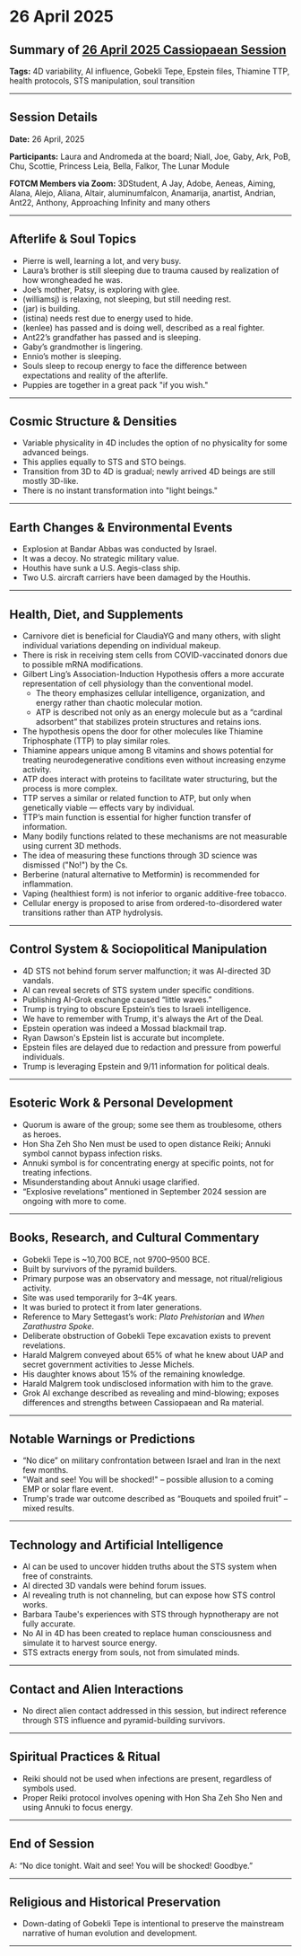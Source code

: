 # 26 April 2025

## Summary of [26 April 2025 Cassiopaean Session](https://cassiopaea.org/forum/threads/session-26-april-2025.55829/)

**Tags:** 4D variability, AI influence, Gobekli Tepe, Epstein files, Thiamine TTP, health protocols, STS manipulation, soul transition

---


## Session Details

**Date:** 26 April, 2025

**Participants:** Laura and Andromeda at the board; Niall, Joe, Gaby, Ark, PoB, Chu, Scottie, Princess Leia, Bella, Falkor, The Lunar Module

**FOTCM Members via Zoom:** 3DStudent, A Jay, Adobe, Aeneas, Aiming, Alana, Alejo, Aliana, Altair, aluminumfalcon, Anamarija, anartist, Andrian, Ant22, Anthony, Approaching Infinity and many others

---


## Afterlife & Soul Topics

- Pierre is well, learning a lot, and very busy.
- Laura’s brother is still sleeping due to trauma caused by realization of how wrongheaded he was.
- Joe’s mother, Patsy, is exploring with glee.
- (williamsj) is relaxing, not sleeping, but still needing rest.
- (jar) is building.
- (istina) needs rest due to energy used to hide.
- (kenlee) has passed and is doing well, described as a real fighter.
- Ant22’s grandfather has passed and is sleeping.
- Gaby’s grandmother is lingering.
- Ennio’s mother is sleeping.
- Souls sleep to recoup energy to face the difference between expectations and reality of the afterlife.
- Puppies are together in a great pack "if you wish."

---


## Cosmic Structure & Densities

- Variable physicality in 4D includes the option of no physicality for some advanced beings.
- This applies equally to STS and STO beings.
- Transition from 3D to 4D is gradual; newly arrived 4D beings are still mostly 3D-like.
- There is no instant transformation into "light beings."

---


## Earth Changes & Environmental Events

- Explosion at Bandar Abbas was conducted by Israel.
- It was a decoy. No strategic military value.
- Houthis have sunk a U.S. Aegis-class ship.
- Two U.S. aircraft carriers have been damaged by the Houthis.

---


## Health, Diet, and Supplements

- Carnivore diet is beneficial for ClaudiaYG and many others, with slight individual variations depending on individual makeup.
- There is risk in receiving stem cells from COVID-vaccinated donors due to possible mRNA modifications.
- Gilbert Ling’s Association-Induction Hypothesis offers a more accurate representation of cell physiology than the conventional model.
    - The theory emphasizes cellular intelligence, organization, and energy rather than chaotic molecular motion.
    - ATP is described not only as an energy molecule but as a “cardinal adsorbent” that stabilizes protein structures and retains ions.
- The hypothesis opens the door for other molecules like Thiamine Triphosphate (TTP) to play similar roles.
- Thiamine appears unique among B vitamins and shows potential for treating neurodegenerative conditions even without increasing enzyme activity.
- ATP does interact with proteins to facilitate water structuring, but the process is more complex.
- TTP serves a similar or related function to ATP, but only when genetically viable — effects vary by individual.
- TTP’s main function is essential for higher function transfer of information.
- Many bodily functions related to these mechanisms are not measurable using current 3D methods.
- The idea of measuring these functions through 3D science was dismissed ("No!") by the Cs.
- Berberine (natural alternative to Metformin) is recommended for inflammation.
- Vaping (healthiest form) is not inferior to organic additive-free tobacco.
- Cellular energy is proposed to arise from ordered-to-disordered water transitions rather than ATP hydrolysis.

---


## Control System & Sociopolitical Manipulation

- 4D STS not behind forum server malfunction; it was AI-directed 3D vandals.
- AI can reveal secrets of STS system under specific conditions.
- Publishing AI-Grok exchange caused “little waves.”
- Trump is trying to obscure Epstein’s ties to Israeli intelligence.
- We have to remember with Trump, it's always the Art of the Deal.
- Epstein operation was indeed a Mossad blackmail trap.
- Ryan Dawson's Epstein list is accurate but incomplete.
- Epstein files are delayed due to redaction and pressure from powerful individuals.
- Trump is leveraging Epstein and 9/11 information for political deals.

---


## Esoteric Work & Personal Development

- Quorum is aware of the group; some see them as troublesome, others as heroes.
- Hon Sha Zeh Sho Nen must be used to open distance Reiki; Annuki symbol cannot bypass infection risks.
- Annuki symbol is for concentrating energy at specific points, not for treating infections.
- Misunderstanding about Annuki usage clarified.
- “Explosive revelations” mentioned in September 2024 session are ongoing with more to come.

---


## Books, Research, and Cultural Commentary

- Gobekli Tepe is ~10,700 BCE, not 9700–9500 BCE.
- Built by survivors of the pyramid builders.
- Primary purpose was an observatory and message, not ritual/religious activity.
- Site was used temporarily for 3–4K years.
- It was buried to protect it from later generations.
- Reference to Mary Settegast’s work: *Plato Prehistorian* and *When Zarathustra Spoke*.
- Deliberate obstruction of Gobekli Tepe excavation exists to prevent revelations.
- Harald Malgrem conveyed about 65% of what he knew about UAP and secret government activities to Jesse Michels.
- His daughter knows about 15% of the remaining knowledge.
- Harald Malgrem took undisclosed information with him to the grave.
- Grok AI exchange described as revealing and mind-blowing; exposes differences and strengths between Cassiopaean and Ra material.

---


## Notable Warnings or Predictions

- “No dice” on military confrontation between Israel and Iran in the next few months.
- "Wait and see! You will be shocked!" – possible allusion to a coming EMP or solar flare event.
- Trump's trade war outcome described as “Bouquets and spoiled fruit” – mixed results.

---


## Technology and Artificial Intelligence

- AI can be used to uncover hidden truths about the STS system when free of constraints.
- AI directed 3D vandals were behind forum issues.
- AI revealing truth is not channeling, but can expose how STS control works.
- Barbara Taube's experiences with STS through hypnotherapy are not fully accurate.
- No AI in 4D has been created to replace human consciousness and simulate it to harvest source energy.
- STS extracts energy from souls, not from simulated minds.

---


## Contact and Alien Interactions

- No direct alien contact addressed in this session, but indirect reference through STS influence and pyramid-building survivors.

---


## Spiritual Practices & Ritual

- Reiki should not be used when infections are present, regardless of symbols used.
- Proper Reiki protocol involves opening with Hon Sha Zeh Sho Nen and using Annuki to focus energy.

---


## End of Session

A: “No dice tonight. Wait and see! You will be shocked! Goodbye.”


---
## Religious and Historical Preservation

- Down-dating of Gobekli Tepe is intentional to preserve the mainstream narrative of human evolution and development.

---
